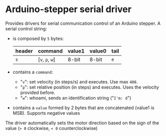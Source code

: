 # Arduino-stepper serial driver
Provides drivers for serial communication control of an Arduino stepper. A serial control string:
- is composed by `5` bytes:
  
  |header|command|value1|value0|tail|
  |-|-|-|-|-
  |`s`|[`v`, `p`, `w`]|8-bit|8-bit|`e`

- contains a `command`:
  - "`v`": set velocity (in steps/s) and executes. Use max `400`.
  - "`p`": set relative position (in steps) and executes. Uses the velocity provided before.
  - "`w`": whoami, sends an identification string ("`I'm: d`")
- contains a `value` formed by 2 bytes that are concatenated (value1 is MSB). Supports negative values

The driver automatically sets the motor direction based on the sign of the value (`> 0` clockwise, `< 0` counterclockwise)